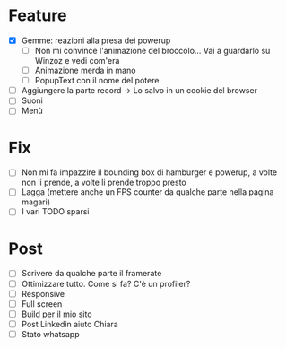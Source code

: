 # Feature
- [x] Gemme: reazioni alla presa dei powerup
  - [ ] Non mi convince l'animazione del broccolo... Vai a guardarlo su Winzoz e vedi com'era
  - [ ] Animazione merda in mano
  - [ ] PopupText con il nome del potere
- [ ] Aggiungere la parte record -> Lo salvo in un cookie del browser
- [ ] Suoni
- [ ] Menù

# Fix
- [ ] Non mi fa impazzire il bounding box di hamburger e powerup, a volte non li prende, a volte li prende troppo presto
- [ ] Lagga (mettere anche un FPS counter da qualche parte nella pagina magari)
- [ ] I vari TODO sparsi

# Post
- [ ] Scrivere da qualche parte il framerate
- [ ] Ottimizzare tutto. Come si fa? C'è un profiler?
- [ ] Responsive
- [ ] Full screen
- [ ] Build per il mio sito
- [ ] Post Linkedin aiuto Chiara
- [ ] Stato whatsapp